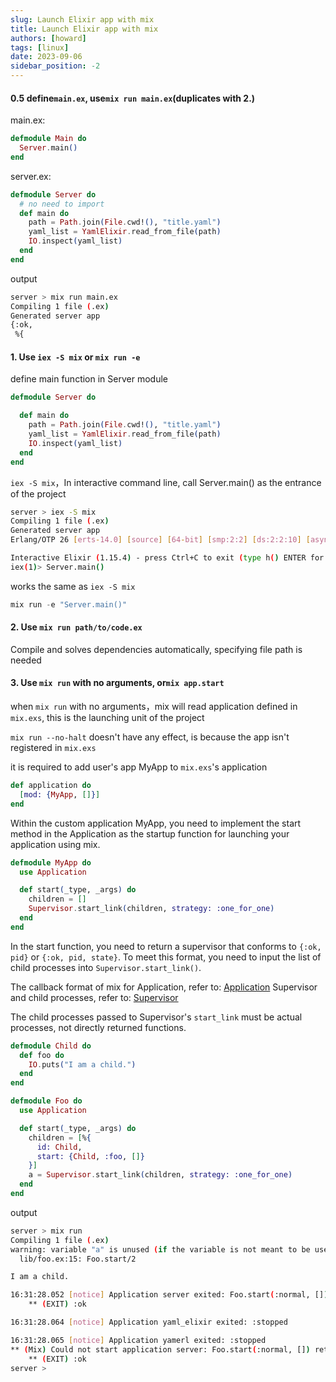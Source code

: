```yaml
---
slug: Launch Elixir app with mix
title: Launch Elixir app with mix
authors: [howard]
tags: [linux]
date: 2023-09-06
sidebar_position: -2
---
```

#### 0.5 define`main.ex`, use`mix run main.ex`(duplicates with 2.)
main.ex:

```elixir
defmodule Main do
  Server.main()
end
```

<!-- truncate -->

server.ex:
```elixir
defmodule Server do
  # no need to import 
  def main do
    path = Path.join(File.cwd!(), "title.yaml")
    yaml_list = YamlElixir.read_from_file(path)
    IO.inspect(yaml_list)
  end
end
```

output
```bash
server > mix run main.ex
Compiling 1 file (.ex)
Generated server app
{:ok,
 %{
```

#### 1. Use `iex -S mix` or `mix run -e`

define main function in Server module
```elixir
defmodule Server do

  def main do
    path = Path.join(File.cwd!(), "title.yaml")
    yaml_list = YamlElixir.read_from_file(path)
    IO.inspect(yaml_list)
  end
end
```

`iex -S mix`，In interactive command line, call Server.main() as the entrance of the project
```bash
server > iex -S mix
Compiling 1 file (.ex)
Generated server app
Erlang/OTP 26 [erts-14.0] [source] [64-bit] [smp:2:2] [ds:2:2:10] [async-threads:1] [jit:ns]

Interactive Elixir (1.15.4) - press Ctrl+C to exit (type h() ENTER for help)
iex(1)> Server.main()
```

works the same as `iex -S mix`
```elixir
mix run -e "Server.main()"
```

#### 2. Use `mix run path/to/code.ex`

Compile and solves dependencies automatically, specifying file path is needed

#### 3. Use `mix run` with no arguments, or`mix app.start`

when `mix run` with no arguments，mix will read application defined in `mix.exs`, this is the launching unit of the project 

`mix run --no-halt` doesn't have any effect, is because the app isn't registered in `mix.exs`

it is required to add user's app MyApp to `mix.exs`'s application

```elixir
def application do
  [mod: {MyApp, []}]
end
```

Within the custom application MyApp, you need to implement the start method in the Application as the startup function for launching your application using mix.

```elixir
defmodule MyApp do
  use Application

  def start(_type, _args) do
    children = []
    Supervisor.start_link(children, strategy: :one_for_one)
  end
end
```

In the start function, you need to return a supervisor that conforms to `{:ok, pid}` or `{:ok, pid, state}`. To meet this format, you need to input the list of child processes into `Supervisor.start_link()`.

The callback format of mix for Application, refer to: [Application](https://hexdocs.pm/elixir/1.12/Application.html)
Supervisor and child processes, refer to: [Supervisor](https://hexdocs.pm/elixir/1.12/Supervisor.html)

The child processes passed to Supervisor's `start_link` must be actual processes, not directly returned functions.
```elixir
defmodule Child do
  def foo do
    IO.puts("I am a child.")
  end
end

defmodule Foo do
  use Application

  def start(_type, _args) do
    children = [%{
      id: Child,
      start: {Child, :foo, []}
    }]
    a = Supervisor.start_link(children, strategy: :one_for_one)
  end
end
```

output

```bash
server > mix run
Compiling 1 file (.ex)
warning: variable "a" is unused (if the variable is not meant to be used, prefix it with an underscore)
  lib/foo.ex:15: Foo.start/2

I am a child.

16:31:28.052 [notice] Application server exited: Foo.start(:normal, []) returned an error: shutdown: failed to start child: Child
    ** (EXIT) :ok

16:31:28.064 [notice] Application yaml_elixir exited: :stopped

16:31:28.065 [notice] Application yamerl exited: :stopped
** (Mix) Could not start application server: Foo.start(:normal, []) returned an error: shutdown: failed to start child: Child
    ** (EXIT) :ok
server > 
```
